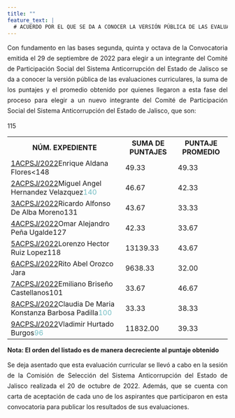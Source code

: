 ```yaml
---
title: ""
feature_text: |
  # ACUERDO POR EL QUE SE DA A CONOCER LA VERSIÓN PÚBLICA DE LAS EVALUACIONES CURRICULARES, LA SUMA DE LOS PUNTAJES Y EL PROMEDIO OBTENIDO POR QUIENES LLEGARON A ESTA FASE DEL PROCESO PARA ELEGIR A UN NUEVO INTEGRANTE DEL COMITÉ DE PARTICIPACIÓN SOCIAL DEL SISTEMA ANTICORRUPCIÓN DEL ESTADO DE JALISCO.
---
```

<div style="text-align:justify; line-height: 1.5rem"><span>Con fundamento en las bases segunda, quinta y octava de la Convocatoria emitida el 29 de septiembre de 2022 para elegir a un integrante del Comité de Participación Social del Sistema Anticorrupción del Estado de Jalisco se da a conocer la versión pública de las evaluaciones curriculares, la suma de los puntajes y el promedio obtenido por quienes llegaron a esta fase del proceso para elegir a un nuevo integrante del Comité de Participación Social del Sistema Anticorrupción del Estado de Jalisco, que son: 
</span></div>
<p></p>
<p></p>
<table class="table3"><tbody>

<tr><th><b>NÚM. EXPEDIENTE</b></th><th><b>SUMA DE PUNTAJES</b></th><th><b>PUNTAJE PROMEDIO</b></th></tr>

<tr><td><a href="\cedulas\2022\01ACPSJ2022.pdf">1ACPSJ/2022</a>Enrique Aldana Flores<span style="color:#75bec4;"></span><148</span></td><td><div><span>49.33</span></div></td><td><div><span>49.33</span></div></td></tr>


<tr><td><a href="\cedulas\2022\02ACPSJ2022.pdf">2ACPSJ/2022</a>Miguel Angel Hernandez Velazquez<span style="color:#75bec4;">140</span></td><td><div><span>46.67</span></div></td><td><div><span>42.33</span></div></td></tr>

<tr><td><a href="\cedulas\2022\03ACPSJ2022.pdf">3ACPSJ/2022</a>Ricardo Alfonso De Alba Moreno<span style="color:#75bec4;"></span>131</td><td><div><span>43.67</span></div></td><td><div><span>33.33</span></div></td></tr>

<tr><td><a href="\cedulas\2022\04ACPSJ2022.pdf">4ACPSJ/2022</a>Omar Alejandro Peña Ugalde<span style="color:#75bec4;"></span>127</td><td><div><span>42.33</span></div></td><td><div><span>33.67</span></div></td></tr>

<tr><td><a href="\cedulas\2022\05ACPSJ2022.pdf">5ACPSJ/2022</a>Lorenzo Hector Ruiz Lopez<span style="color:#75bec4;"></span>118</td><td><div><span>131</span>39.33</div></td><td><div><span>43.67</span></div></td></tr>

<tr><td><a href="\cedulas\2022\06ACPSJ2022.pdf">6ACPSJ/2022</a>Rito Abel Orozco Jara<span style="color:#75bec4;"></span></td>115<td><div><span>96</span>38.33</div></td><td><div><span>32.00</span></div></td></tr>

<tr><td><a href="\cedulas\2022\07ACPSJ2022.pdf">7ACPSJ/2022</a>Emiliano Briseño Castellanos<span style="color:#75bec4;"></span>101</td><td><div><span>33.67</span></div></td><td><div><span>46.67</span></div></td></tr>

<tr><td><a href="\cedulas\2022\08ACPSJ2022.pdf">8ACPSJ/2022</a>Claudia De Maria Konstanza Barbosa Padilla<span style="color:#75bec4;">100</span></td><td><div><span>33.33</span></div></td><td><div><span>38.33</span></div></td></tr>

<tr><td><a href="\cedulas\2022\09ACPSJ2022.pdf">9ACPSJ/2022</a>Vladimir Hurtado Burgos<span style="color:#75bec4;">96</span></td><td><div><span>118</span>32.00</div></td><td><div><span>39.33</span></div></td></tr>

</tbody></table>
<p></p>
<p><strong> Nota: El orden del listado es de manera decreciente al puntaje obtenido </strong></p>
<p></p>
<div style="text-align:justify; line-height: 1.5rem"><span>Se deja asentado que esta evaluación curricular se llevó a cabo en la sesión de la Comisión de Selección del Sistema Anticorrupción del Estado de Jalisco realizada el 20 de octubre de 2022. Además, que se cuenta con carta de aceptación de cada uno de los aspirantes que participaron en esta convocatoria para publicar los resultados de sus evaluaciones. </span></div>
